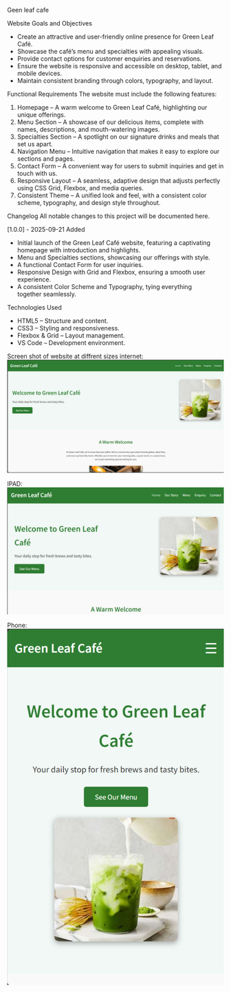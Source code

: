 Geen leaf cafe

Website Goals and Objectives
- Create an attractive and user-friendly online presence for Green Leaf Café.
- Showcase the café’s menu and specialties with appealing visuals.
- Provide contact options for customer enquiries and reservations.
- Ensure the website is responsive and accessible on desktop, tablet, and mobile devices.
- Maintain consistent branding through colors, typography, and layout.

Functional Requirements
The website must include the following features:
1. Homepage – A warm welcome to Green Leaf Café, highlighting our unique offerings.
2. Menu Section – A showcase of our delicious items, complete with names, descriptions, and mouth-watering images.
3. Specialties Section – A spotlight on our signature drinks and meals that set us apart.
4. Navigation Menu – Intuitive navigation that makes it easy to explore our sections and pages.
5. Contact Form – A convenient way for users to submit inquiries and get in touch with us.
6. Responsive Layout – A seamless, adaptive design that adjusts perfectly using CSS Grid, Flexbox, and media queries.
7. Consistent Theme – A unified look and feel, with a consistent color scheme, typography, and design style throughout.

Changelog
All notable changes to this project will be documented here.

[1.0.0] - 2025-09-21
Added
- Initial launch of the Green Leaf Café website, featuring a captivating homepage with introduction and highlights.
- Menu and Specialties sections, showcasing our offerings with style.
- A functional Contact Form for user inquiries.
- Responsive Design with Grid and Flexbox, ensuring a smooth user experience.
- A consistent Color Scheme and Typography, tying everything together seamlessly.

Technologies Used
- HTML5 – Structure and content.  
- CSS3 – Styling and responsiveness.  
- Flexbox & Grid – Layout management.  
- VS Code – Development environment.

Screen shot of website at diffrent sizes
internet:
![image alt](https://github.com/st10476957/Wede-poe-part2/blob/main/inter.png)

IPAD:
![image alt](https://github.com/st10476957/Wede-poe-part2/blob/main/ipad.png)

Phone:
![image alt](https://github.com/st10476957/Wede-poe-part2/blob/main/phone.png)


